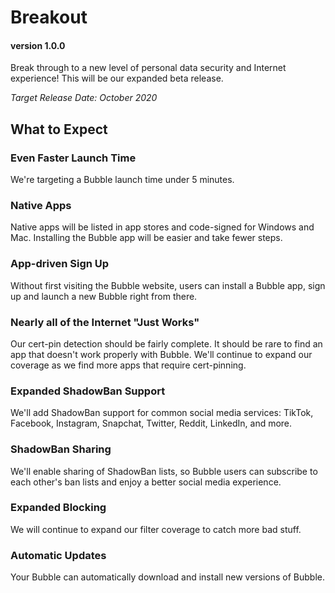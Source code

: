 # Breakout
#### version 1.0.0
Break through to a new level of personal data security and Internet experience! This will be our expanded beta release.

*Target Release Date: October 2020*

## What to Expect

### Even Faster Launch Time
We're targeting a Bubble launch time under 5 minutes.

### Native Apps
Native apps will be listed in app stores and code-signed for Windows and Mac. Installing the Bubble app will be easier and take fewer steps.

### App-driven Sign Up
Without first visiting the Bubble website, users can install a Bubble app, sign up and launch a new Bubble right from there.

### Nearly all of the Internet "Just Works"
Our cert-pin detection should be fairly complete. It should be rare to find an app that doesn't work properly with Bubble. We'll continue to expand our coverage as we find more apps that require cert-pinning.

### Expanded ShadowBan Support
We'll add ShadowBan support for common social media services: TikTok, Facebook, Instagram, Snapchat, Twitter, Reddit, LinkedIn, and more.

### ShadowBan Sharing
We'll enable sharing of ShadowBan lists, so Bubble users can subscribe to each other's ban lists and enjoy a better social media experience.

### Expanded Blocking
We will continue to expand our filter coverage to catch more bad stuff.

### Automatic Updates
Your Bubble can automatically download and install new versions of Bubble.
